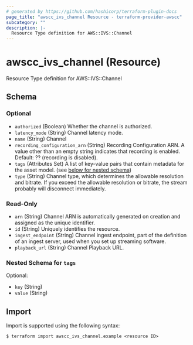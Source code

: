 ```yaml
---
# generated by https://github.com/hashicorp/terraform-plugin-docs
page_title: "awscc_ivs_channel Resource - terraform-provider-awscc"
subcategory: ""
description: |-
  Resource Type definition for AWS::IVS::Channel
---
```


# awscc_ivs_channel (Resource)

Resource Type definition for AWS::IVS::Channel



<!-- schema generated by tfplugindocs -->
## Schema

### Optional

- `authorized` (Boolean) Whether the channel is authorized.
- `latency_mode` (String) Channel latency mode.
- `name` (String) Channel
- `recording_configuration_arn` (String) Recording Configuration ARN. A value other than an empty string indicates that recording is enabled. Default: ?? (recording is disabled).
- `tags` (Attributes Set) A list of key-value pairs that contain metadata for the asset model. (see [below for nested schema](#nestedatt--tags))
- `type` (String) Channel type, which determines the allowable resolution and bitrate. If you exceed the allowable resolution or bitrate, the stream probably will disconnect immediately.

### Read-Only

- `arn` (String) Channel ARN is automatically generated on creation and assigned as the unique identifier.
- `id` (String) Uniquely identifies the resource.
- `ingest_endpoint` (String) Channel ingest endpoint, part of the definition of an ingest server, used when you set up streaming software.
- `playback_url` (String) Channel Playback URL.

<a id="nestedatt--tags"></a>
### Nested Schema for `tags`

Optional:

- `key` (String)
- `value` (String)

## Import

Import is supported using the following syntax:

```shell
$ terraform import awscc_ivs_channel.example <resource ID>
```
